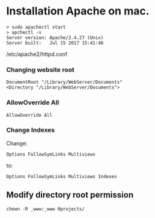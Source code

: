# Installation Apache on mac.
```
> sudo apachectl start
> apchectl -v
Server version: Apache/2.4.27 (Unix)
Server built:   Jul 15 2017 15:41:46
```

/etc/apache2/httpd.conf

### Changing website root
```
DocumentRoot "/Library/WebServer/Documents"
<Directory "/Library/WebServer/Documents">
```
### AllowOverride All
```
AllowOverride All
```
### Change Indexes
Change:
```
Options FollowSymLinks Multiviews
```
to:
```
Options FollowSymLinks Multiviews Indexes
```

## Modify directory root permission
```
chown -R _www:_www 0projects/
```
